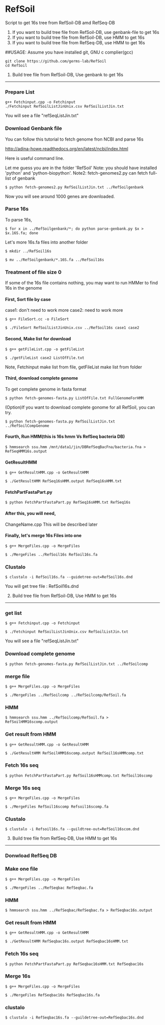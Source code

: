 # RefSoil
Script to get 16s tree from  RefSoil-DB amd RefSeq-DB

1. If you want to build tree file from RefSoil-DB, use genbank-file to get 16s
2. If you want to build tree file from RefSoil-DB, use HMM to get 16s
3. If you want to build tree file from RefSeq-DB, use HMM to get 16s

##USAGE:
Assume you have installed git, GNU c complier(gcc)
```
git clone https://github.com/germs-lab/RefSoil
cd RefSoil
```
1. Build tree file from RefSoil-DB, Use genbank to get 16s
----------
### Prepare List
```
g++ Fetchinput.cpp -o Fetchinput
./Fetchinput RefSoilListJinUnix.csv RefSoilListJin.txt
```
You will see a file "refSeqListJin.txt" 

### Download Genbank file


You can follow this tutorial to fetch genome fron NCBI and parse 16s

http://adina-howe.readthedocs.org/en/latest/ncbi/index.html

Here is useful command line.

Let me guess you are in the folder 'RefSoil'
Note: you should have installed 'python' and 'python-biopython'. 
Note2: fetch-genomes2.py can fetch full-list of genbank
```
$ python fetch-genomes2.py RefSoilListJin.txt ../RefSoilgenbank
```
Now you will see around 1000 genes are downloaded.

### Parse 16s

To parse 16s,
```
$ for x in ../RefSoilgenbank/*; do python parse-genbank.py $x > $x.16S.fa; done
```
Let's more 16s.fa files into another folder
```
$ mkdir ../RefSoil16s

$ mv ../RefSoilgenbank/*.16S.fa ../RefSoil16s
```
### Treatment of file size 0


If some of the 16s file contains nothing, you may want to run HMMer to find 16s in the genome

#### First, Sort file by case
case1: don't need to work more
case2: need to work more
```
$ g++ FileSort.cc -o FileSort

$ ./FileSort RefSoilListJinUnix.csv ../RefSoil16s case1 case2
```
#### Second, Make list for download
```
$ g++ getFileList.cpp -o getFileList 

$ ./getFileList case2 ListOfFile.txt
```
Note, Fetchinput make list from file, getFileList make list from folder

#### Third, download complete genome
To get complete genome in fasta format
```
$ python fetch-genomes-fasta.py ListOfFile.txt FullGenomeForHMM
```
(Option)If you want to download complete gonome for all RefSoil, you can try.
```
$ python fetch-genomes-fasta.py RefSoilListJin.txt ../RefSoilCompGenome
```
#### Fourth, Run HMM(this is 16s hmm Vs RefSeq bacteria DB)
```
$ hmmsearch ssu.hmm /mnt/data1/jin/DBRefSeqBacFna/bacteria.fna > RefSeqHMM16s.output
```
#### GetResultHMM
```
$ g++ GetResultHMM.cpp -o GetResultHMM

$ ./GetResultHMM RefSeq16sHMM.output RefSeq16sHMM.txt
```
#### FetchPartFastaPart.py
```
$ python FetchPartFastaPart.py RefSeq16sHMM.txt RefSeq16s
```
#### After this, you will need, 
ChangeName.cpp
This will be described later

#### Finally, let's merge 16s Files into one
```
$ g++ MergeFiles.cpp -o MergeFiles

$ ./MergeFiles ../RefSoil16s RefSoil16s.fa
```
### Clustalo
```
$ clustalo -i RefSoil16s.fa --guidetree-out=RefSoil16s.dnd
```
You will get tree file : RefSoil16s.dnd

2. Build tree file from RefSoil-DB, Use HMM to get 16s
------
### get list
```
$ g++ Fetchinput.cpp -o Fetchinput

$ ./Fetchinput RefSoilListJinUnix.csv RefSoilListJin.txt
```
You will see a file "refSeqListJin.txt"

### Download complete genome
```
$ python fetch-genomes-fasta.py RefSoilListJin.txt ../RefSoilcomp
```
### merge file
```
$ g++ MergeFiles.cpp -o MergeFiles

$ ./MergeFiles ../RefSoilcomp ../RefSoilcomp/RefSoil.fa
```
### HMM
```
$ hmmsearch ssu.hmm ../RefSoilcomp/RefSoil.fa > RefSoilHMM16scomp.output
```
### Get result from HMM
```
$ g++ GetResultHMM.cpp -o GetResultHMM

$ ./GetResultHMM RefSoilHMM16scomp.output RefSoil16sHMMcomp.txt
```
### Fetch 16s seq
```
$ python FetchPartFastaPart.py RefSoil16sHMMcomp.txt RefSoil16scomp
```
### Merge 16s seq
```
$ g++ MergeFiles.cpp -o MergeFiles

$ ./MergeFiles RefSoil16scomp Refsoil16scomp.fa
```
### Clustalo
```
$ clustalo -i Refsoil16s.fa --guildtree-out=RefSoil16scom.dnd
```

3. Build tree file from RefSeq-DB, Use	HMM to get 16s
------
### Donwload RefSeq DB

### Make one file
```
$ g++ MergeFiles.cpp -o MergeFiles

$ ./MergeFiles ../RefSeqbac RefSeqbac.fa
```
### HMM
```
$ hmmsearch ssu.hmm ../RefSeqbac/RefSeqbac.fa > RefSeqbac16s.output
```
### Get result from HMM
```
$ g++ GetResultHMM.cpp -o GetResultHMM

$ ./GetResultHMM RefSeqbac16s.output RefSeqbac16sHMM.txt
```
### Fetch 16s seq
```
$ python FetchPartFastaPart.py RefSeqbac16sHMM.txt RefSeqbac16s
```
### Merge 16s
```
$ g++ MergeFiles.cpp -o MergeFiles

$ ./MergeFiles RefSeqbac16s RefSeqbac16s.fa
```
### clustalo
```
$ clustalo -i RefSeqbac16s.fa --guildetree-out=RefSeqbac16s.dnd
```
